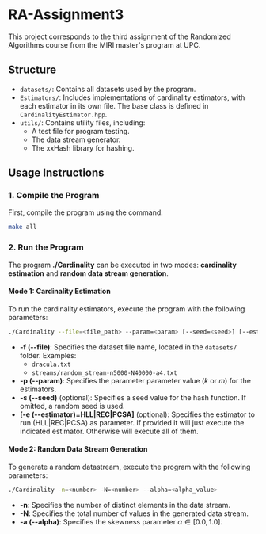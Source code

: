 # RA-Assignment3
This project corresponds to the third assignment of the Randomized Algorithms course from the MIRI master's program at UPC.

## Structure

- ```datasets/```: Contains all datasets used by the program.
- ```Estimators/```: Includes implementations of cardinality estimators, with each estimator in its own file. The base class is defined in ```CardinalityEstimator.hpp```.
-  ```utils/```: Contains utility files, including:
    - A test file for program testing.
    - The data stream generator.
    - The xxHash library for hashing.

## Usage Instructions
### 1. **Compile the Program**  
   First, compile the program using the command:
```bash
make all
```

### 2. **Run the Program**  
The program **./Cardinality** can be executed in two modes: **cardinality estimation** and **random data stream generation**.

#### Mode 1: Cardinality Estimation
To run the cardinality estimators, execute the program with the following parameters:
```bash
./Cardinality --file=<file_path> --param=<param> [--seed=<seed>] [--estimator=HLL|REC|PCSA]

```
- **-f (--file)**: Specifies the dataset file name, located in the ```datasets/``` folder. Examples:
    - ```dracula.txt```
    - ```streams/random_stream-n5000-N40000-a4.txt```
- **-p (--param)**: Specifies the parameter parameter value (*k* or *m*) for the estimators.
- **-s (--seed)** (optional): Specifies a seed value for the hash function. If omitted, a random seed is used.
- **[-e (--estimator)=HLL|REC|PCSA]** (optional): Specifies the estimator to run (HLL|REC|PCSA) as parameter. If provided it will just execute the indicated estimator. Otherwise will execute all of them.

#### Mode 2: Random Data Stream Generation
To generate a random datastream, execute the program with the following parameters:
```bash
./Cardinality -n=<number> -N=<number> --alpha=<alpha_value>
```
- **-n**: Specifies the number of distinct elements in the data stream.
- **-N**: Specifies the total number of values in the generated data stream.
- **-a (--alpha)**: Specifies the skewness parameter $\alpha \in [0.0 , 1.0]$.
